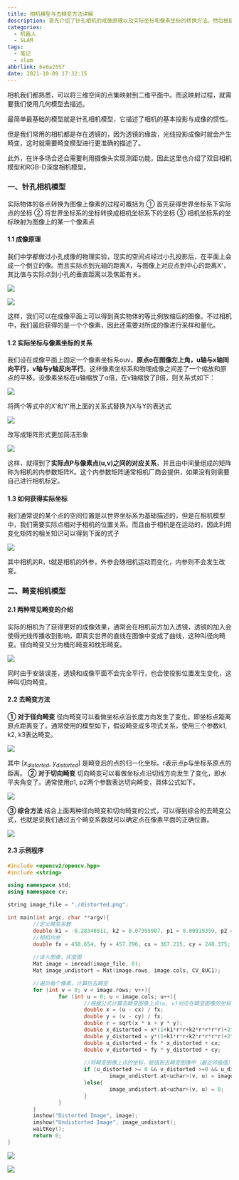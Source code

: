 ```yaml
---
title: 相机模型与去畸变方法详解
description: 首先介绍了针孔相机的成像原理以及实际坐标和像素坐标的转换方法。然后根据实际相机存在的一些问题，引入了畸变模型，并给出了去畸变的公式方法以及详细示例程序。
categories:
  - 机器人
  - SLAM
tags:
  - 笔记
  - slam
abbrlink: 6e0a2557
date: 2021-10-09 17:32:15
---
```


相机我们都熟悉，可以将三维空间的点集映射到二维平面中。而这映射过程，就需要我们使用几何模型去描述。

最简单最基础的模型就是针孔相机模型，它描述了相机的基本投影与成像的惯性。

但是我们常用的相机都是存在透镜的，因为透镜的缘故，光线投影成像时就会产生畸变，这时就需要畸变模型进行更准确的描述了。

此外，在许多场合还会需要利用摄像头实现测距功能，因此这里也介绍了双目相机模型和RGB-D深度相机模型。

### 一、针孔相机模型
实际物体的各点转换为图像上像素的过程可概括为
① 首先获得世界坐标系下实际点的坐标
② 将世界坐标系的坐标转换成相机坐标系下的坐标
③ 相机坐标系的坐标映射为图像上的某一个像素点
#### 1.1 成像原理
我们中学都做过小孔成像的物理实验，现实的空间点经过小孔投影后，在平面上会成一个倒立的像。而且实际点到光轴的距离X，与图像上对应点到中心的距离X'，其比值与实际点到小孔的垂直距离以及焦距有关。

![](https://img.mahaofei.com/img/202112231944496-camera-models-1.png)



![](https://img.mahaofei.com/img/202112231944774-camera-models-2.png)




这样，我们可以在成像平面上可以得到真实物体的等比例放缩后的图像。不过相机中，我们最后获得的是一个个像素，因此还需要对所成的像进行采样和量化。

#### 1.2 实际坐标与像素坐标的关系

我们设在成像平面上固定一个像素坐标系ouv，**原点o在图像左上角，u轴与x轴同向平行，v轴与y轴反向平行**。这样像素坐标系和物理成像之间差了一个缩放和原点的平移。设像素坐标在u轴缩放了α倍，在v轴缩放了β倍，则关系式如下：

![](https://img.mahaofei.com/img/202112231945301-camera-models-3.png)

将两个等式中的X'和Y'用上面的关系式替换为X与Y的表达式

![](https://img.mahaofei.com/img/202112231945240-camera-models-4.png)

改写成矩阵形式更加简洁形象

![](https://img.mahaofei.com/img/202112231946066-camera-models-5.png)

这样，就得到了**实际点P与像素点(u,v)之间的对应关系**，并且由中间量组成的矩阵称为相机的内参数矩阵K。这个内参数矩阵通常相机厂商会提供，如果没有则需要自己进行相机标定。

#### 1.3 如何获得实际坐标
我们通常说的某个点的空间位置是以世界坐标系为基础描述的，但是在相机模型中，我们需要实际点相对于相机的位置关系。而且由于相机是在运动的，因此利用变化矩阵的相关知识可以得到下面的式子

![](https://img.mahaofei.com/img/202112231946623-camera-models-6.png)

其中相机的R，t就是相机的外参，外参会随相机运动而变化，内参则不会发生改变。

### 二、畸变相机模型
#### 2.1 两种常见畸变的介绍
实际的相机为了获得更好的成像效果，通常会在相机前方加入透镜，透镜的加入会使得光线传播收到影响，即真实世界的直线在图像中变成了曲线，这种叫径向畸变。径向畸变又分为桶形畸变和枕形畸变。

![](https://img.mahaofei.com/img/202112231948890-camera-models-7.png)



同时由于安装误差，透镜和成像平面不会完全平行，也会使投影位置发生变化，这种叫切向畸变。
#### 2.2 去畸变方法
**① 对于径向畸变**
径向畸变可以看做坐标点沿长度方向发生了变化，即坐标点距离原点距离变了。通常使用的模型如下，假设畸变成多项式关系，使用三个参数k1, k2, k3表达畸变。

![](https://img.mahaofei.com/img/202112231948919-camera-models-8.png)

其中 [$x_{distorted}$, $y_{distorted}$] 是畸变后的点的归一化坐标。r表示点p与坐标系原点的距离。
**② 对于切向畸变**
切向畸变可以看做坐标点沿切线方向发生了变化，即水平夹角变了。通常使用p1, p2两个参数表达切向畸变，具体公式如下。

![](https://img.mahaofei.com/img/202112231949498-camera-models-9.png)



**③ 综合方法**
结合上面两种径向畸变和切向畸变的公式，可以得到综合的去畸变公式，也就是说我们通过五个畸变系数就可以确定点在像素平面的正确位置。

![](https://img.mahaofei.com/img/202112231949756-camera-models-10.png)



#### 2.3 示例程序
```cpp
#include <opencv2/opencv.hpp>
#include <string>

using namespace std;
using namespace cv;

string image_file = "./distorted.png";

int main(int argc, char **argv){
		//定义畸变系数
        double k1 = -0.28340811, k2 = 0.07395907, p1 = 0.00019359, p2 = 1.76187114e-05;
        //相机内参
        double fx = 458.654, fy = 457.296, cx = 367.215, cy = 248.375;
		
		//读入图像，灰度图
        Mat image = imread(image_file, 0);
        Mat image_undistort = Mat(image.rows, image.cols, CV_8UC1);

        //遍历每个像素，计算后去畸变
        for (int v = 0; v < image.rows; v++){
                for (int u = 0; u < image.cols; u++){
                		//根据公式计算去畸变图像上点(u, v)对应在畸变图像的坐标(u_distorted, v(distorted))，建立对应关系
                        double x = (u - cx) / fx;
                        double y = (v - cy) / fx;
                        double r = sqrt(x * x + y * y);
                        double x_distorted = x*(1+k1*r*r+k2*r*r*r*r)+2*p1*x*y+p2*(r*r+2*x*x);
                        double y_distorted = y*(1+k1*r*r+k2*r*r*r*r)+2*p2*x*y+p1*(r*r+2*x*x);
                        double u_distorted = fx * x_distorted + cx;
                        double v_distorted = fy * y_distorted + cy;
						
						//将畸变图像上点的坐标，赋值到去畸变图像中（最近邻插值）
                        if (u_distorted >= 0 && v_distorted >=0 && u_distorted < image.rows && v_distorted < image.cols){
                                image_undistort.at<uchar>(v, u) = image.at<uchar>((int)v_distorted, (int)u_distorted);
                        }else{
                                image_undistort.at<uchar>(v, u) = 0;
                        }
                }
        }
        imshow("Distorted Image", image);
        imshow("Undistorted Image", image_undistort);
        waitKey();
        return 0;
}

```
![](https://img.mahaofei.com/img/202112231950737-camera-models-11.png)





![](https://img.mahaofei.com/img/202112231950996-camera-models-12.png)
